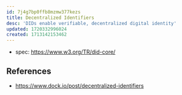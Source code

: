 ```yaml
---
id: 7j4g7bp0ffb8mzmw377kezs
title: Decentralized Identifiers
desc: 'DIDs enable verifiable, decentralized digital identity'
updated: 1720332996024
created: 1713142153462
---
```


- spec: https://www.w3.org/TR/did-core/


## References

- https://www.dock.io/post/decentralized-identifiers